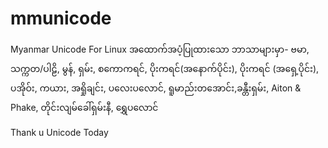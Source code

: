# mmunicode
Myanmar Unicode For Linux
အထောက်အပံ့ပြုထားသော ဘာသာများမှာ- ဗမာ, သက္ကတ/ပါဠိ, မွန်, ရှမ်း, စကောကရင်, ပိုးကရင်(အနောက်ပိုင်း), ပိုးကရင် (အရှေ့ပိုင်း), ပအိုဝ်း, ကယား, အရှိုချင်း, ပလေးပလောင်, ရူမာည်းတအောင်း,ခန္တီးရှမ်း, Aiton & Phake, တိုင်းလျမ်ခေါ်ရှမ်းနီ, ရွှေပလောင် 

Thank u Unicode Today
